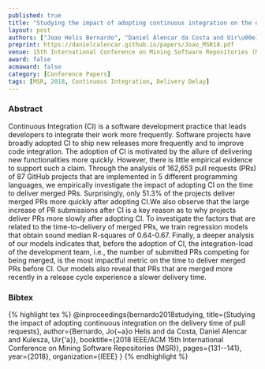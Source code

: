 ```yaml
---
published: true
title: "Studying the impact of adopting continuous integration on the delivery time of pull requests"
layout: post
authors: ["Joao Helis Bernardo", "Daniel Alencar da Costa and Uir\u00e1 Kulesza"]
preprint: https://danielcalencar.github.io/papers/Joao_MSR18.pdf 
venue: 15th International Conference on Mining Software Repositories (MSR) 
award: false
acmaward: false
category: [Conference Papers]
tags: [MSR, 2018, Continuous Integration, Delivery Delay]
---   
```


### Abstract 

Continuous Integration (CI) is a software development practice that leads
developers to integrate their work more frequently. Software projects have
broadly adopted CI to ship new releases more frequently and to improve code
integration. The adoption of CI is motivated by the allure of delivering new
functionalities more quickly. However, there is little empirical evidence to
support such a claim. Through the analysis of 162,653 pull requests (PRs) of 87
GitHub projects that are implemented in 5 different programming languages, we
empirically investigate the impact of adopting CI on the time to deliver merged
PRs. Surprisingly, only 51.3% of the projects deliver merged PRs more quickly
after adopting CI.We also observe that the large increase of PR submissions
after CI is a key reason as to why projects deliver PRs more slowly after
adopting CI. To investigate the factors that are related to the
time-to-delivery of merged PRs, we train regression models that obtain sound
median R-squares of 0.64-0.67. Finally, a deeper analysis of our models
indicates that, before the adoption of CI, the integration-load of the
development team, i.e., the number of submitted PRs competing for being merged,
is the most impactful metric on the time to deliver merged PRs before CI. Our
models also reveal that PRs that are merged more recently in a release cycle
experience a slower delivery time.

### Bibtex 

{% highlight tex %}
@inproceedings{bernardo2018studying,
  title={Studying the impact of adopting continuous integration on the delivery time of pull requests},
  author={Bernardo, Jo{\~a}o Helis and da Costa, Daniel Alencar and Kulesza, Uir{\'a}},
  booktitle={2018 IEEE/ACM 15th International Conference on Mining Software Repositories (MSR)},
  pages={131--141},
  year={2018},
  organization={IEEE}
}
{% endhighlight %}


